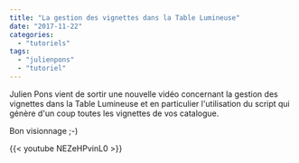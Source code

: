 ```yaml
---
title: "La gestion des vignettes dans la Table Lumineuse"
date: "2017-11-22"
categories: 
  - "tutoriels"
tags: 
  - "julienpons"
  - "tutoriel"
---
```


Julien Pons vient de sortir une nouvelle vidéo concernant la gestion des vignettes dans la Table Lumineuse et en particulier l'utilisation du script qui génère d'un coup toutes les vignettes de vos catalogue.

Bon visionnage ;-)

{{< youtube NEZeHPvinL0 >}}
